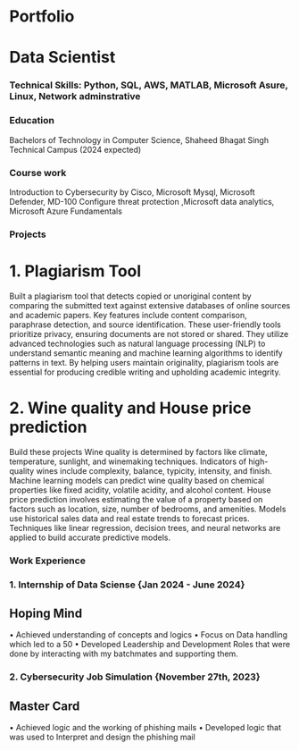 # Portfolio

# Data Scientist

### Technical Skills: Python, SQL, AWS, MATLAB, Microsoft Asure, Linux, Network adminstrative

### Education
Bachelors of Technology in Computer Science, Shaheed Bhagat Singh Technical Campus (2024 expected)
### Course work 
Introduction to Cybersecurity by Cisco, Microsoft Mysql, Microsoft Defender, MD-100 Configure threat protection
,Microsoft data analytics, Microsoft Azure Fundamentals

### Projects
# 1.  Plagiarism Tool
   Built a plagiarism tool that detects copied or unoriginal content by comparing the submitted
text against extensive databases of online sources and academic papers. Key features include content comparison,
paraphrase detection, and source identification. These user-friendly tools prioritize privacy, ensuring documents are
not stored or shared. They utilize advanced technologies such as natural language processing (NLP) to understand
semantic meaning and machine learning algorithms to identify patterns in text. By helping users maintain originality,
plagiarism tools are essential for producing credible writing and upholding academic integrity.

# 2.  Wine quality and House price prediction
  Build these projects Wine quality is determined by factors like climate,
temperature, sunlight, and winemaking techniques. Indicators of high-quality wines include complexity, balance,
typicity, intensity, and finish. Machine learning models can predict wine quality based on chemical properties like
fixed acidity, volatile acidity, and alcohol content. House price prediction involves estimating the value of a property
based on factors such as location, size, number of bedrooms, and amenities. Models use historical sales data and real
estate trends to forecast prices. Techniques like linear regression, decision trees, and neural networks are applied to
build accurate predictive models.


### Work Experience
### 1. Internship of Data Sciense                                                                            {Jan 2024 - June 2024}
## Hoping Mind                                                                   
• Achieved understanding of concepts and logics
• Focus on Data handling which led to a 50
• Developed Leadership and Development Roles that were done by interacting with my batchmates and supporting
them.

### 2. Cybersecurity Job Simulation                                                                             {November 27th, 2023}
## Master Card 
• Achieved logic and the working of phishing mails
• Developed logic that was used to Interpret and design the phishing mail
